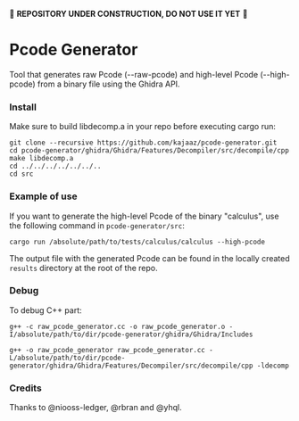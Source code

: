 :construction: **REPOSITORY UNDER CONSTRUCTION, DO NOT USE IT YET** :construction:

# Pcode Generator
Tool that generates raw Pcode (--raw-pcode) and high-level Pcode (--high-pcode) from a binary file using the Ghidra API.

### Install
Make sure to build libdecomp.a in your repo before executing cargo run:
```
git clone --recursive https://github.com/kajaaz/pcode-generator.git
cd pcode-generator/ghidra/Ghidra/Features/Decompiler/src/decompile/cpp
make libdecomp.a
cd ../../../../../../..
cd src
```  
### Example of use
If you want to generate the high-level Pcode of the binary "calculus", use the following command in ```pcode-generator/src```:
```
cargo run /absolute/path/to/tests/calculus/calculus --high-pcode
```  
The output file with the generated Pcode can be found in the locally created ```results``` directory at the root of the repo.
### Debug
To debug C++ part:
```
g++ -c raw_pcode_generator.cc -o raw_pcode_generator.o -I/absolute/path/to/dir/pcode-generator/ghidra/Ghidra/Includes
```
```
g++ -o raw_pcode_generator raw_pcode_generator.cc -L/absolute/path/to/dir/pcode-generator/ghidra/Ghidra/Features/Decompiler/src/decompile/cpp -ldecomp
```
### Credits
Thanks to @niooss-ledger, @rbran and @yhql.

